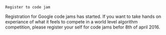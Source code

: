     Register to code jam
  Registration for Google code jams has started. If you want to take hands on experiance of what it feels to compete in a world level algorithm competition, please register your self for code jams befor 8th of april 2016.
